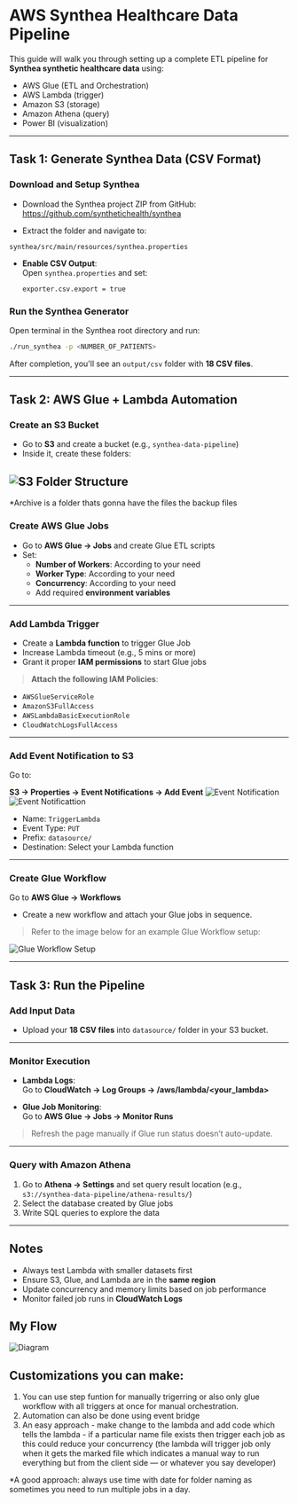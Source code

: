 # AWS Synthea Healthcare Data Pipeline

This guide will walk you through setting up a complete ETL pipeline for **Synthea synthetic healthcare data** using:
- AWS Glue (ETL and Orchestration)
- AWS Lambda (trigger)
- Amazon S3 (storage)
- Amazon Athena (query)
- Power BI (visualization)

---

## Task 1: Generate Synthea Data (CSV Format)

### Download and Setup Synthea
- Download the Synthea project ZIP from GitHub:  
    https://github.com/synthetichealth/synthea

- Extract the folder and navigate to:

```
synthea/src/main/resources/synthea.properties
```

- **Enable CSV Output**:  
  Open `synthea.properties` and set:
  ```properties
  exporter.csv.export = true
  ```

### Run the Synthea Generator
Open terminal in the Synthea root directory and run:

```bash
./run_synthea -p <NUMBER_OF_PATIENTS>
```

 After completion, you'll see an `output/csv` folder with **18 CSV files**.

---

## Task 2: AWS Glue + Lambda Automation

### Create an S3 Bucket

- Go to **S3** and create a bucket (e.g., `synthea-data-pipeline`)
- Inside it, create these folders:
 

![S3 Folder Structure](images/list.png)
---
*Archive is a folder thats gonna have the files the backup files

### Create AWS Glue Jobs

- Go to **AWS Glue → Jobs** and create Glue ETL scripts
- Set:
  - **Number of Workers**: According to your need
  - **Worker Type**: According to your need
  - **Concurrency**: According to your need
  - Add required **environment variables**

---

### Add Lambda Trigger

- Create a **Lambda function** to trigger Glue Job
- Increase Lambda timeout (e.g., 5 mins or more)
- Grant it proper **IAM permissions** to start Glue jobs

> **Attach the following IAM Policies**:
- `AWSGlueServiceRole`
- `AmazonS3FullAccess`
- `AWSLambdaBasicExecutionRole`
- `CloudWatchLogsFullAccess`

---

### Add Event Notification to S3

Go to:

**S3 → Properties → Event Notifications → Add Event**
![Event Notification](images/properties.png)
![Event Notificattion](images/event.png)
- Name: `TriggerLambda`
- Event Type: `PUT`
- Prefix: `datasource/`
- Destination: Select your Lambda function

---

### Create Glue Workflow

Go to **AWS Glue → Workflows**  
- Create a new workflow and attach your Glue jobs in sequence.

> Refer to the image below for an example Glue Workflow setup:

![Glue Workflow Setup](images/workflow.png)

---

## Task 3: Run the Pipeline

### Add Input Data

- Upload your **18 CSV files** into `datasource/` folder in your S3 bucket.

---

### Monitor Execution

- **Lambda Logs**:  
  Go to **CloudWatch → Log Groups → /aws/lambda/<your_lambda>**

- **Glue Job Monitoring**:  
  Go to **AWS Glue → Jobs → Monitor Runs**

>  Refresh the page manually if Glue run status doesn’t auto-update.

---

###  Query with Amazon Athena

1. Go to **Athena → Settings** and set query result location (e.g., `s3://synthea-data-pipeline/athena-results/`)
2. Select the database created by Glue jobs
3. Write SQL queries to explore the data

---


## Notes

- Always test Lambda with smaller datasets first
- Ensure S3, Glue, and Lambda are in the **same region**
- Update concurrency and memory limits based on job performance
- Monitor failed job runs in **CloudWatch Logs**

## My Flow
![Diagram](images/diagram.png)

## Customizations you can make:
1. You can use step funtion for manually trigerring or also only glue workflow with all triggers at once for manual orchestration.
2. Automation can also be done using event bridge
3. An easy approach - make change to the lambda and add code which tells the lambda - if a particular name file exists then trigger each job as this could reduce your concurrency (the lambda will trigger job only when it gets the marked file which indicates a manual way to run everything but from the client side — or whatever you say developer)

*A good approach: always use time with date for folder naming as sometimes you need to run multiple jobs in a day.
